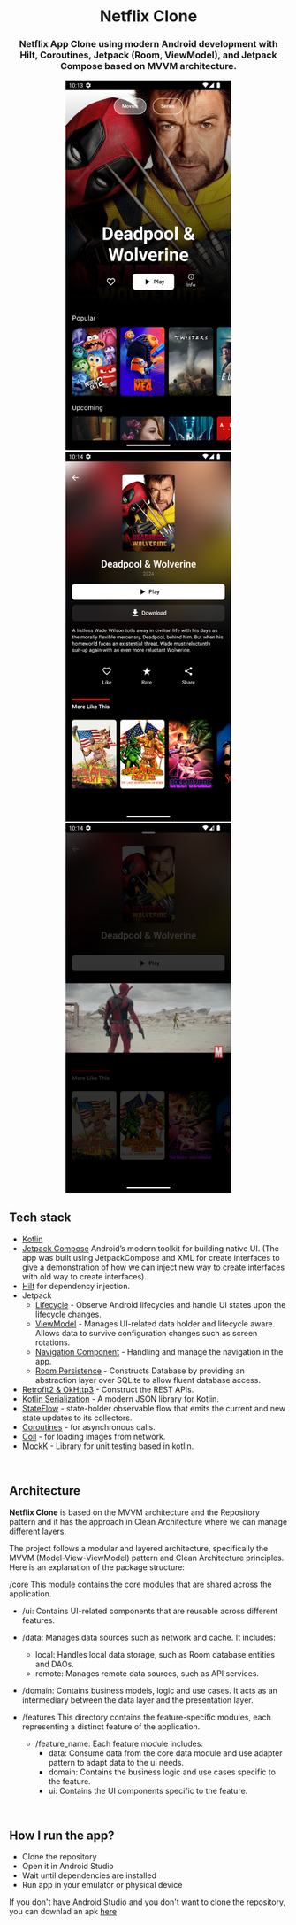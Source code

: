 <h1 align="center">Netflix Clone</h1>

<h3 align="center">
Netflix App Clone using modern Android development with Hilt, Coroutines, Jetpack (Room, ViewModel), and Jetpack Compose based on MVVM architecture.
</h3>

<div align="center">
<img src="/previews/home.png" width="300"/>

<img src="/previews/detail.png" width="300"/>

<img src="/previews/video.png" width="300"/>
</div>


## Tech stack
- [Kotlin](https://kotlinlang.org/)
- [Jetpack Compose](https://developer.android.com/jetpack/compose) Android’s modern toolkit for building native UI. (The app was built using JetpackCompose and XML for create interfaces to give a demonstration of how we can inject new way to create interfaces with old way to create interfaces).
- [Hilt](https://developer.android.com/training/dependency-injection/hilt-android) for dependency injection.
- Jetpack
    - [Lifecycle](https://developer.android.com/topic/libraries/architecture/lifecycle) - Observe Android lifecycles and handle UI states upon the lifecycle changes.
    - [ViewModel](https://developer.android.com/topic/libraries/architecture/viewmodel) - Manages UI-related data holder and lifecycle aware. Allows data to survive configuration changes such as screen rotations.
    - [Navigation Component](https://developer.android.com/guide/navigation/navigation-getting-started) - Handling and manage the navigation in the app.
    - [Room Persistence](https://developer.android.com/jetpack/androidx/releases/room) - Constructs Database by providing an abstraction layer over SQLite to allow fluent database access.
- [Retrofit2 & OkHttp3](https://github.com/square/retrofit) - Construct the REST APIs.
- [Kotlin Serialization](https://kotlinlang.org/docs/serialization.html) - A modern JSON library for Kotlin.
- [StateFlow](https://developer.android.com/kotlin/flow/stateflow-and-sharedflow) - state-holder observable flow that emits the current and new state updates to its collectors.
- [Coroutines](https://developer.android.com/kotlin/coroutines) - for asynchronous calls.
- [Coil](https://coil-kt.github.io/coil/) - for loading images from network.
- [MockK](https://mockk.io/) - Library for unit testing based in kotlin.

<br />

## Architecture
**Netflix Clone** is based on the MVVM architecture and the Repository pattern and it has the approach in Clean Architecture where we can manage different layers.

The project follows a modular and layered architecture, specifically the MVVM (Model-View-ViewModel) pattern and Clean Architecture principles. Here is an explanation of the package structure:  

/core
    This module contains the core modules that are shared across the application.  
 - /ui: Contains UI-related components that are reusable across different features.
 - /data: Manages data sources such as network and cache. It includes:
   - local: Handles local data storage, such as Room database entities and DAOs.
   - remote: Manages remote data sources, such as API services. 
 - /domain: Contains business models, logic and use cases. It acts as an intermediary between the data layer and the presentation layer.
   
 - /features
   This directory contains the feature-specific modules, each representing a distinct feature of the application.  
   - /feature_name: Each feature module includes:
     - data: Consume data from the core data module and use adapter pattern to adapt data to the ui needs.
     - domain: Contains the business logic and use cases specific to the feature.
     - ui: Contains the UI components specific to the feature.
     
<br />

## How I run the app?
- Clone the repository
- Open it in Android Studio
- Wait until dependencies are installed
- Run app in your emulator or physical device

If you don't have Android Studio and you don't want to clone the repository, you can downlad an apk [here](https://www.mediafire.com/file/si1kpvvwgbsn8eg/eMovies.apk/file) 


